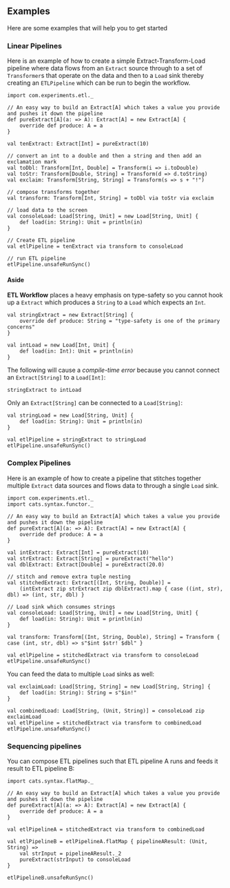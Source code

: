 ## Examples ##

Here are some examples that will help you to get started

### Linear Pipelines ###

Here is an example of how to create a simple Extract-Transform-Load pipeline where data flows from an `Extract` source 
through to a set of `Transformer`s that operate on the data and then to a `Load` sink thereby creating an `ETLPipeline`
which can be run to begin the workflow.

```tut
import com.experiments.etl._

// An easy way to build an Extract[A] which takes a value you provide and pushes it down the pipeline
def pureExtract[A](a: => A): Extract[A] = new Extract[A] {
    override def produce: A = a
}

val tenExtract: Extract[Int] = pureExtract(10)

// convert an int to a double and then a string and then add an exclamation mark
val toDbl: Transform[Int, Double] = Transform(i => i.toDouble)
val toStr: Transform[Double, String] = Transform(d => d.toString)
val exclaim: Transform[String, String] = Transform(s => s + "!")

// compose transforms together
val transform: Transform[Int, String] = toDbl via toStr via exclaim

// load data to the screen
val consoleLoad: Load[String, Unit] = new Load[String, Unit] {
    def load(in: String): Unit = println(in)
}

// Create ETL pipeline
val etlPipeline = tenExtract via transform to consoleLoad

// run ETL pipeline
etlPipeline.unsafeRunSync()
```

#### Aside ####
**ETL Workflow** places a heavy emphasis on type-safety so you cannot hook up a `Extract` which produces a `String` to a `Load` 
which expects an `Int`.

```tut
val stringExtract = new Extract[String] {
    override def produce: String = "type-safety is one of the primary concerns"
}

val intLoad = new Load[Int, Unit] {
    def load(in: Int): Unit = println(in)
}
```

The following will cause a *compile-time error* because you cannot connect an `Extract[String]` to a `Load[Int]`:

```tut:fail
stringExtract to intLoad
```

Only an `Extract[String]` can be connected to a `Load[String]`:

```tut
val stringLoad = new Load[String, Unit] {
    def load(in: String): Unit = println(in)
}

val etlPipeline = stringExtract to stringLoad
etlPipeline.unsafeRunSync()
```

### Complex Pipelines ###

Here is an example of how to create a pipeline that stitches together multiple `Extract` data sources and flows data to
through a single `Load` sink.

```tut
import com.experiments.etl._
import cats.syntax.functor._

// An easy way to build an Extract[A] which takes a value you provide and pushes it down the pipeline
def pureExtract[A](a: => A): Extract[A] = new Extract[A] {
    override def produce: A = a
}

val intExtract: Extract[Int] = pureExtract(10)
val strExtract: Extract[String] = pureExtract("hello")
val dblExtract: Extract[Double] = pureExtract(20.0)

// stitch and remove extra tuple nesting
val stitchedExtract: Extract[(Int, String, Double)] = 
    (intExtract zip strExtract zip dblExtract).map { case ((int, str), dbl) => (int, str, dbl) } 
    
// Load sink which consumes strings
val consoleLoad: Load[String, Unit] = new Load[String, Unit] {
    def load(in: String): Unit = println(in)
}

val transform: Transform[(Int, String, Double), String] = Transform { case (int, str, dbl) => s"$int $str! $dbl" }

val etlPipeline = stitchedExtract via transform to consoleLoad
etlPipeline.unsafeRunSync()
```

You can feed the data to multiple `Load` sinks as well:

```tut
val exclaimLoad: Load[String, String] = new Load[String, String] {
    def load(in: String): String = s"$in!"
}

val combinedLoad: Load[String, (Unit, String)] = consoleLoad zip exclaimLoad
val etlPipeline = stitchedExtract via transform to combinedLoad
etlPipeline.unsafeRunSync()
```

### Sequencing pipelines ###

You can compose ETL pipelines such that ETL pipeline A runs and feeds it result to ETL pipeline B:

```tut
import cats.syntax.flatMap._

// An easy way to build an Extract[A] which takes a value you provide and pushes it down the pipeline
def pureExtract[A](a: => A): Extract[A] = new Extract[A] {
    override def produce: A = a
}

val etlPipelineA = stitchedExtract via transform to combinedLoad

val etlPipelineB = etlPipelineA.flatMap { pipelineAResult: (Unit, String) =>
    val strInput = pipelineAResult._2
    pureExtract(strInput) to consoleLoad
}

etlPipelineB.unsafeRunSync()
```